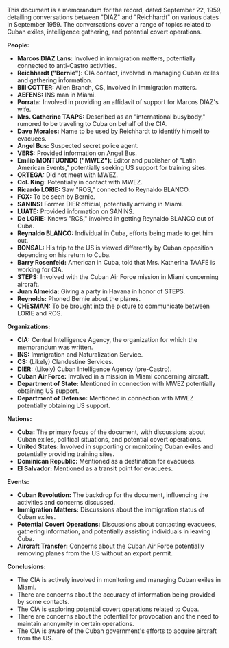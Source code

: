 This document is a memorandum for the record, dated September 22, 1959, detailing conversations between "DIAZ" and "Reichhardt" on various dates in September 1959. The conversations cover a range of topics related to Cuban exiles, intelligence gathering, and potential covert operations.

**People:**

*   **Marcos DIAZ Lans:** Involved in immigration matters, potentially connected to anti-Castro activities.
*   **Reichhardt ("Bernie"):** CIA contact, involved in managing Cuban exiles and gathering information.
*   **Bill COTTER:** Alien Branch, CS, involved in immigration matters.
*   **AEFENS:** INS man in Miami.
*   **Porrata:** Involved in providing an affidavit of support for Marcos DIAZ's wife.
*   **Mrs. Catherine TAAPS:** Described as an "international busybody," rumored to be traveling to Cuba on behalf of the CIA.
*   **Dave Morales:** Name to be used by Reichhardt to identify himself to evacuees.
*   **Angel Bus:** Suspected secret police agent.
*   **VERS:** Provided information on Angel Bus.
*   **Emilio MONTUONDO ("MWEZ"):** Editor and publisher of "Latin American Events," potentially seeking US support for training sites.
*   **ORTEGA:** Did not meet with MWEZ.
*   **Col. King:** Potentially in contact with MWEZ.
*   **Ricardo LORIE:** Saw "ROS," connected to Reynaldo BLANCO.
*   **FOX:** To be seen by Bernie.
*   **SANINS:** Former DIER official, potentially arriving in Miami.
*   **LUATE:** Provided information on SANINS.
*   **De LORIE:** Knows "RCS," involved in getting Reynaldo BLANCO out of Cuba.
*   **Reynaldo BLANCO:** Individual in Cuba, efforts being made to get him out.
*   **BONSAL:** His trip to the US is viewed differently by Cuban opposition depending on his return to Cuba.
*   **Barry Rosenfeld:** American in Cuba, told that Mrs. Katherina TAAFE is working for CIA.
*   **STEPS:** Involved with the Cuban Air Force mission in Miami concerning aircraft.
*   **Juan Almeida:** Giving a party in Havana in honor of STEPS.
*   **Reynolds:** Phoned Bernie about the planes.
*   **CHESMAN:** To be brought into the picture to communicate between LORIE and ROS.

**Organizations:**

*   **CIA:** Central Intelligence Agency, the organization for which the memorandum was written.
*   **INS:** Immigration and Naturalization Service.
*   **CS:** (Likely) Clandestine Services.
*   **DIER:** (Likely) Cuban Intelligence Agency (pre-Castro).
*   **Cuban Air Force:** Involved in a mission in Miami concerning aircraft.
*   **Department of State:** Mentioned in connection with MWEZ potentially obtaining US support.
*   **Department of Defense:** Mentioned in connection with MWEZ potentially obtaining US support.

**Nations:**

*   **Cuba:** The primary focus of the document, with discussions about Cuban exiles, political situations, and potential covert operations.
*   **United States:** Involved in supporting or monitoring Cuban exiles and potentially providing training sites.
*   **Dominican Republic:** Mentioned as a destination for evacuees.
*   **El Salvador:** Mentioned as a transit point for evacuees.

**Events:**

*   **Cuban Revolution:** The backdrop for the document, influencing the activities and concerns discussed.
*   **Immigration Matters:** Discussions about the immigration status of Cuban exiles.
*   **Potential Covert Operations:** Discussions about contacting evacuees, gathering information, and potentially assisting individuals in leaving Cuba.
*   **Aircraft Transfer:** Concerns about the Cuban Air Force potentially removing planes from the US without an export permit.

**Conclusions:**

*   The CIA is actively involved in monitoring and managing Cuban exiles in Miami.
*   There are concerns about the accuracy of information being provided by some contacts.
*   The CIA is exploring potential covert operations related to Cuba.
*   There are concerns about the potential for provocation and the need to maintain anonymity in certain operations.
*   The CIA is aware of the Cuban government's efforts to acquire aircraft from the US.
